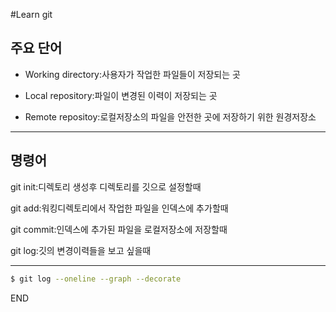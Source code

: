 #Learn git

## 주요 단어

- Working directory:사용자가 작업한 파일들이 저장되는 곳

- Local repository:파일이 변경된 이력이 저장되는 곳

- Remote repositoy:로컬저장소의 파일을 안전한 곳에 저장하기 위한 원경저장소
***
## 명령어

git init:디렉토리 생성후 디렉토리를 깃으로 설정할때

git add:워킹디렉토리에서 작업한 파일을 인덱스에 추가할때

git commit:인덱스에 추가된 파일을 로컬저장소에 저장할때

git log:깃의 변경이력들을 보고 싶을때
***
```bash
$ git log --oneline --graph --decorate
```

END
